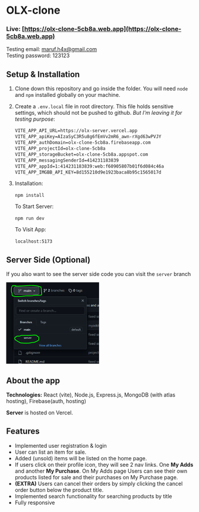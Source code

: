# OLX-clone

### Live: [https://olx-clone-5cb8a.web.app](https://olx-clone-5cb8a.web.app)


Testing email: maruf.h4x@gmail.com <br />
Testing password: 123123

## Setup & Installation

1. Clone down this repository and go inside the folder. You will need `node` and `npm` installed globally on your machine.  

2. Create a `.env.local` file in root directory. This file holds sensitive settings, which should not be pushed to github. *But I'm leaving it for testing purpose*:
    ```shell
    VITE_APP_API_URL=https://olx-server.vercel.app
    VITE_APP_apiKey=AIzaSyC3R5u8g6fEmVv2mR6_awn-rXgd63wPVJY
    VITE_APP_authDomain=olx-clone-5cb8a.firebaseapp.com
    VITE_APP_projectId=olx-clone-5cb8a
    VITE_APP_storageBucket=olx-clone-5cb8a.appspot.com
    VITE_APP_messagingSenderId=414231183839
    VITE_APP_appId=1:414231183839:web:f60905807b01f6d084c46a
    VITE_APP_IMGBB_API_KEY=8d155210d9e1923baca8b95c1565017d
    ```

3. Installation:

    `npm install`

    To Start Server:

    `npm run dev`  

    To Visit App:

    `localhost:5173`

## Server Side (Optional)

If you also want to see the server side code you can visit the `server` branch

<img src="./src/assets/readme/server-branch.PNG" alt="Markdown Monster icon" style="width:250px" />

<br />

## About the app
**Technologies:** React (vite), Node.js, Express.js, MongoDB (with atlas hosting), Firebase(auth, hosting)

**Server** is hosted on Vercel.

## Features

 - Implemented user registration & login 
 - User can list an item for sale.
 - Added (unsold) items will be listed on the home page.
 - If users click on their profile icon, they will see 2 nav links. One **My Adds** and another **My Purchase**. On My Adds page Users can see their own products listed for sale and their purchases on My Purchase page.
 - **(EXTRA)** Users can cancel their orders by simply clicking the cancel order button below the product title.
 - Implemented search functionality for searching products by title
 - Fully responsive
